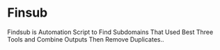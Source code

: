 # Finsub
Findsub is Automation Script to Find Subdomains That Used Best Three Tools and Combine Outputs Then Remove Duplicates..
